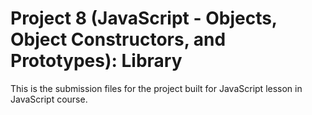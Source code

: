 # Project 8 (JavaScript - Objects, Object Constructors, and Prototypes): Library
This is the submission files for the project built for JavaScript lesson in JavaScript course. 